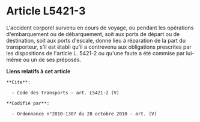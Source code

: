 # Article L5421-3

L'accident corporel survenu en cours de voyage, ou pendant les opérations d'embarquement ou de débarquement, soit aux ports
de départ ou de destination, soit aux ports d'escale, donne lieu à réparation de la part du transporteur, s'il est établi
qu'il a contrevenu aux obligations prescrites par les dispositions de l'article L. 5421-2 ou qu'une faute a été commise par
lui-même ou un de ses préposés.

**Liens relatifs à cet article**

	**Cite**:

	  - Code des transports - art. L5421-2 (V)

	**Codifié par**:

	  - Ordonnance n°2010-1307 du 28 octobre 2010 - art. (V)

